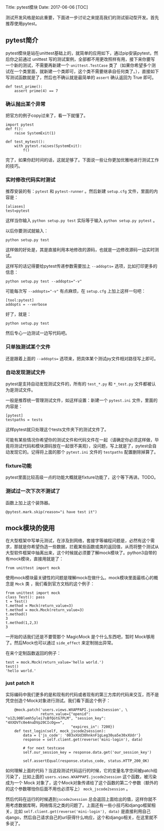 Title: pytest模块
Date: 2017-06-06
[TOC]



测试开发风格是如此重要，下面进一步讨论之来提高我们的测试驱动型开发。首先推荐使用pytest。

## pytest简介
pytest模块是站在unittest基础上的，就简单的应用如下，通过pip安装pytest，然后你之前通过 unittest 写的测试案例，全部都不用更改照样有用，接下来你要写一个新的测试，不需要再新建一个 `unittest.TestCase` 类了（如果你希望多个测试在一个类里面，就新建一个类即可，这个类不需要继承自任何类了。），直接如下写测试函数就是了，然后也不确认就是最简单的 `assert` 确认返回为 True 即可。

```
def test_prime():
    assert prime(4) == 7
```

### 确认抛出某个异常
把官方的例子copy过来了，看一下就懂了。

```
import pytest
def f():
    raise SystemExit(1)

def test_mytest():
    with pytest.raises(SystemExit):
        f()
```

完了，如果你赶时间的话，这就足够了。下面说一些让你更加优雅地进行测试工作的技巧。

### 实时修改代码实时测试
推荐安装的有：`pytest` 和 `pytest-runner` 。然后新建 `setup.cfg` 文件，里面的内容是：

```
[aliases]
test=pytest
```

这样当你输入 `python setup.py test` 实际等于输入 `python setup.py pytest` 。

以后你要测试就输入：
```
python setup.py test
```

这样做的好处是，其是直接利用本地修改的源码，也就是一边修改源码一边实时测试。

这样写的话记得要给pytest传递参数需要加上 `--addopts=` 选项，比如打印更多的信息：

```
python setup.py test --addopts="-v"
```

可能每次写 `--addopts="-v"` 有点麻烦，在 `setup.cfg` 上加上这样一句吧：
```
[tool:pytest]
addopts = --verbose
```

好了，就是：
```
python setup.py test
```
然后专心一边测试一边写代码吧。


### 只单独测试某个文件
还是跟着上面的 `--addopts=` 选项来，把具体某个测试py文件相对路径写上即可。


### 自动发现测试文件
pytest是支持自动发现测试文件的，所有的 `test_*.py` 和 `*_test.py` 文件都被认为是测试文件。

一般是推荐统一管理测试文件，如这样设置：新建一个 `pytest.ini` 文件，里面的内容是：

```
[pytest]
testpaths = tests
```

这样pytest就只处理这个tests文件夹下的测试文件了。

可能有某些情况你希望你的测试文件和代码文件在一起（请确定你必须这样做，毕竟将测试代码和模块源码放在一起很不美观），没问题，写上就是了，pytest会自动发现它的。记得将上面的那个 `pytest.ini` 文件的 `testpaths` 配置删除掉算了。



### fixture功能
pytest里面比较高级一点的功能大概就是fixture功能了，这个等下再讲。TODO。



### 测试过一次下次不测试了

函数上加上这个装饰器。

```
@pytest.mark.skip(reason="i have test it")
```





## mock模块的使用

在大型框架中写单元测试，在涉及到网络，套接字等编程问题是，必然有这个需求，那就是你希望伪造一些数据，拦截某些函数或类的返回值，从而将整个测试从大型软件框架中抽离出来，这个时候就必须要了解mock模块了。python3自带的有mock模块，直接用就是了：

```
from unittest import mock
```

使用mock模块最关键性的问题是理解mock在做什么。mock模块里面最核心的概念是 `Mock` 类 ，我们看到官方文档的这个例子：

```
from unittest import mock
class Test(): pass
t = Test()
t.method = Mock(return_value=3)
t.method = mock.Mock(return_value=3)
t.method()
3
t.method(1,2,3)
3
```

一开始的话我们还是不要管那个 MagicMock 是个什么东西吧，暂时 Mock够用了。然后Mock也可以通过 `side_effect` 来定制抛出异常。

在来个定制函数返回的例子：

```
test = mock.Mock(return_value='hello world.')
test()
'hello world.'
```


### just patch it
实际编码中我们更多的是和现有的代码或者现有的第三方库的代码来交互，而不是凭空创造个Mock对象进行测试。我们看下面这个例子：

```
    @mock.patch('users.views.WXAPPAPI.jscode2session', \
                return_value={"openid": "o1ZL90Blemh5ylei7sBfQotG7PLM", "session_key": "4XXDVTc0e4nuDVp20CIcOg==",
                              "expires_in": 7200})
    def test_login(self, mock_jscode2session):
        data = {'js_code': '003xXUd30hnknF1gLeg30ua5e30xXUdr'}
        response = self.client.get(reverse('mini-login'), data)

        # for next testcase
        self.our_session_key = response.data.get('our_session_key')
    
        self.assertEqual(response.status_code, status.HTTP_200_OK)
```


如何理解上面的代码？当这段测试代码运行的时候，它的变量名字空间被patch给污染了，比如上面的 `users.views.WXAPPAPI.jscode2session` 这个函数，被污染成为一个 Mock 对象了，这个Mock对象传递给了这个函数的第二个参数（额外的的这个参数哪怕你后面不用也必须写上） `mock_jscode2session` 。

然后代码在运行的时候遇到`jscode2session` 总会返回上面给出的值，这样你就不用考虑数据库啊，网络情况之类的问题了。上面还有一些小技巧和django框架相关，比如 `self.client.get(reverse('mini-login'), data)` 是直接利用自己django，然后自己请求自己的url获得什么响应，这个和django相关，在这里就不多说了。




